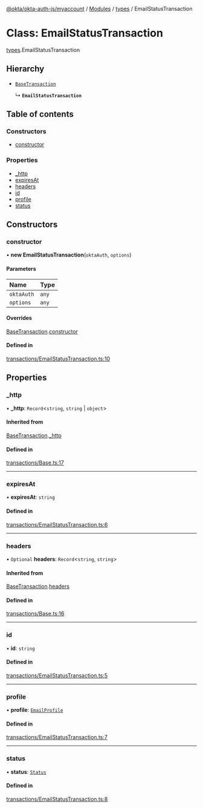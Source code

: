 [@okta/okta-auth-js/myaccount](../README.md) / [Modules](../modules.md) / [types](../modules/types.md) / EmailStatusTransaction

# Class: EmailStatusTransaction

[types](../modules/types.md).EmailStatusTransaction

## Hierarchy

- [`BaseTransaction`](types.BaseTransaction.md)

  ↳ **`EmailStatusTransaction`**

## Table of contents

### Constructors

- [constructor](types.EmailStatusTransaction.md#constructor)

### Properties

- [\_http](types.EmailStatusTransaction.md#_http)
- [expiresAt](types.EmailStatusTransaction.md#expiresat)
- [headers](types.EmailStatusTransaction.md#headers)
- [id](types.EmailStatusTransaction.md#id)
- [profile](types.EmailStatusTransaction.md#profile)
- [status](types.EmailStatusTransaction.md#status)

## Constructors

### constructor

• **new EmailStatusTransaction**(`oktaAuth`, `options`)

#### Parameters

| Name | Type |
| :------ | :------ |
| `oktaAuth` | `any` |
| `options` | `any` |

#### Overrides

[BaseTransaction](types.BaseTransaction.md).[constructor](types.BaseTransaction.md#constructor)

#### Defined in

[transactions/EmailStatusTransaction.ts:10](https://github.com/okta/okta-auth-js/blob/master/lib/myaccount/transactions/EmailStatusTransaction.ts#L10)

## Properties

### \_http

• **\_http**: `Record`<`string`, `string` \| `object`\>

#### Inherited from

[BaseTransaction](types.BaseTransaction.md).[_http](types.BaseTransaction.md#_http)

#### Defined in

[transactions/Base.ts:17](https://github.com/okta/okta-auth-js/blob/master/lib/myaccount/transactions/Base.ts#L17)

___

### expiresAt

• **expiresAt**: `string`

#### Defined in

[transactions/EmailStatusTransaction.ts:6](https://github.com/okta/okta-auth-js/blob/master/lib/myaccount/transactions/EmailStatusTransaction.ts#L6)

___

### headers

• `Optional` **headers**: `Record`<`string`, `string`\>

#### Inherited from

[BaseTransaction](types.BaseTransaction.md).[headers](types.BaseTransaction.md#headers)

#### Defined in

[transactions/Base.ts:16](https://github.com/okta/okta-auth-js/blob/master/lib/myaccount/transactions/Base.ts#L16)

___

### id

• **id**: `string`

#### Defined in

[transactions/EmailStatusTransaction.ts:5](https://github.com/okta/okta-auth-js/blob/master/lib/myaccount/transactions/EmailStatusTransaction.ts#L5)

___

### profile

• **profile**: [`EmailProfile`](../modules/types.md#emailprofile)

#### Defined in

[transactions/EmailStatusTransaction.ts:7](https://github.com/okta/okta-auth-js/blob/master/lib/myaccount/transactions/EmailStatusTransaction.ts#L7)

___

### status

• **status**: [`Status`](../enums/types.Status.md)

#### Defined in

[transactions/EmailStatusTransaction.ts:8](https://github.com/okta/okta-auth-js/blob/master/lib/myaccount/transactions/EmailStatusTransaction.ts#L8)
